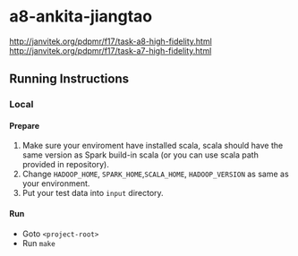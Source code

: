 # a8-ankita-jiangtao

http://janvitek.org/pdpmr/f17/task-a8-high-fidelity.html
http://janvitek.org/pdpmr/f17/task-a7-high-fidelity.html

## Running Instructions

### Local

#### Prepare

1) Make sure your enviroment have installed scala, scala should have the same version as Spark build-in scala (or you can use scala path provided in repository).
2) Change `HADOOP_HOME`, `SPARK_HOME`,`SCALA_HOME`, `HADOOP_VERSION` as same as your environment.
3) Put your test data into `input` directory.


#### Run

- Goto `<project-root>`
- Run `make`